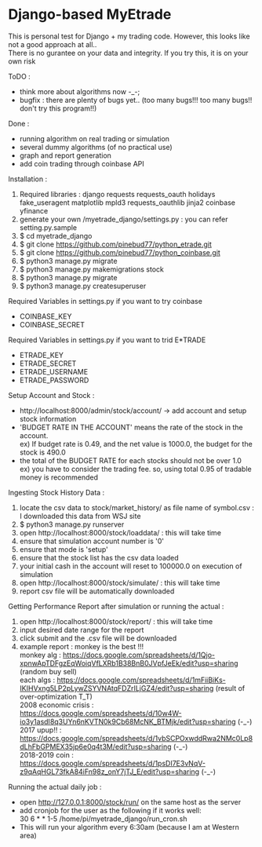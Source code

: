 Django-based MyEtrade
=====================

This is personal test for Django + my trading code. However, this looks like not a good approach at all..<br>
There is no gurantee on your data and integrity. If you try this, it is on your own risk

ToDO :
* think more about algorithms now -_-;
* bugfix : there are plenty of bugs yet.. (too many bugs!!! too many bugs!! don't try this program!!)

Done :
* running algorithm on real trading or simulation
* several dummy algorithms (of no practical use)
* graph and report generation
* add coin trading through coinbase API

Installation :
1. Required libraries : django requests requests_oauth holidays fake_useragent matplotlib mpld3 requests_oauthlib jinja2 coinbase yfinance
1. generate your own /myetrade_django/settings.py : you can refer setting.py.sample
1. $ cd myetrade_django
1. $ git clone https://github.com/pinebud77/python_etrade.git
1. $ git clone https://github.com/pinebud77/python_coinbase.git
1. $ python3 manage.py migrate
1. $ python3 manage.py makemigrations stock
1. $ python3 manage.py migrate
1. $ python3 manage.py createsuperuser

Required Variables in settings.py if you want to try coinbase
* COINBASE_KEY
* COINBASE_SECRET

Required Variables in settings.py if you want to trid E*TRADE
* ETRADE_KEY
* ETRADE_SECRET
* ETRADE_USERNAME
* ETRADE_PASSWORD

Setup Account and Stock :
* http://localhost:8000/admin/stock/account/ -> add account and setup stock information
* 'BUDGET RATE IN THE ACCOUNT' means the rate of the stock in the account.<br>
ex) If budget rate is 0.49, and the net value is 1000.0, the budget for the stock is 490.0
* the total of the BUDGET RATE for each stocks should not be over 1.0 <br>
ex) you have to consider the trading fee. so, using total 0.95 of tradable money is recommended

Ingesting Stock History Data :
1. locate the csv data to stock/market_history/ as file name of symbol.csv : I downloaded this data from WSJ site
1. $ python3 manage.py runserver
1. open http://localhost:8000/stock/loaddata/ : this will take time
1. ensure that simulation account number is '0'
1. ensure that mode is 'setup'
1. ensure that the stock list has the csv data loaded
1. your initial cash in the account will reset to 100000.0 on execution of simulation
1. open http://localhost:8000/stock/simulate/ : this will take time
1. report csv file will be automatically downloaded

Getting Performance Report after simulation or running the actual :
1. open http://localhost:8000/stock/report/ : this will take time
1. input desired date range for the report
1. click submit and the .csv file will be downloaded
1. example report : monkey is the best !!!<br>
monkey alg : https://docs.google.com/spreadsheets/d/1Qjo-xpnwApTDFgzEqWoiqVfLXRb1B38BnB0JVpfJeEk/edit?usp=sharing (random buy sell)<br>
each algs : https://docs.google.com/spreadsheets/d/1mFiiBiKs-IKIHVxng5LP2pLywZSYVNAtqFDZrILjGZ4/edit?usp=sharing (result of over-optimization T\_T)<br>
2008 economic crisis : https://docs.google.com/spreadsheets/d/10w4W-io3y1asdI8q3UYn6nKVTN0k9Cb68McNK_BTMjk/edit?usp=sharing (-\_-)<br>
2017 upup!! : https://docs.google.com/spreadsheets/d/1vbSCPOxwddRwa2NMc0Lp8dLhFbGPMEX35jp6e0q4t3M/edit?usp=sharing (-\_-)<br>
2018-2019 coin : https://docs.google.com/spreadsheets/d/1psDI7E3vNqV-z9qAqHGL73fkA84iFn98z_onY7jTJ_E/edit?usp=sharing (-\_-)

Running the actual daily job :
* open http://127.0.0.1:8000/stock/run/ on the same host as the server
* add cronjob for the user as the following if it works well:<br>
30 6 * * 1-5 /home/pi/myetrade_django/run_cron.sh
* This will run your algorithm every 6:30am (because I am at Western area)

